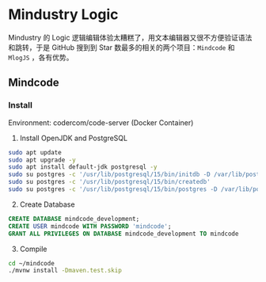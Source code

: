 # Mindustry Logic

Mindustry 的 Logic 逻辑编辑体验太糟糕了，用文本编辑器又很不方便验证语法和跳转，于是 GitHub 搜到到 Star 数最多的相关的两个项目：`Mindcode` 和 `MlogJS` ，各有优势。

## Mindcode

### Install

Environment: codercom/code-server (Docker Container)

1. Install OpenJDK and PostgreSQL
```bash
sudo apt update
sudo apt upgrade -y
sudo apt install default-jdk postgresql -y
sudo su postgres -c '/usr/lib/postgresql/15/bin/initdb -D /var/lib/postgresql/15/main --auth-local peer --auth-host scram-sha-256 --no-instructions'
sudo su postgres -c '/usr/lib/postgresql/15/bin/createdb'
sudo su postgres -c '/usr/lib/postgresql/15/bin/postgres -D /var/lib/postgresql/15/main'
```

2. Create Database
```sql
CREATE DATABASE mindcode_development;
CREATE USER mindcode WITH PASSWORD 'mindcode';
GRANT ALL PRIVILEGES ON DATABASE mindcode_development TO mindcode
```

3. Compile
```bash
cd ~/mindcode
./mvnw install -Dmaven.test.skip
```
